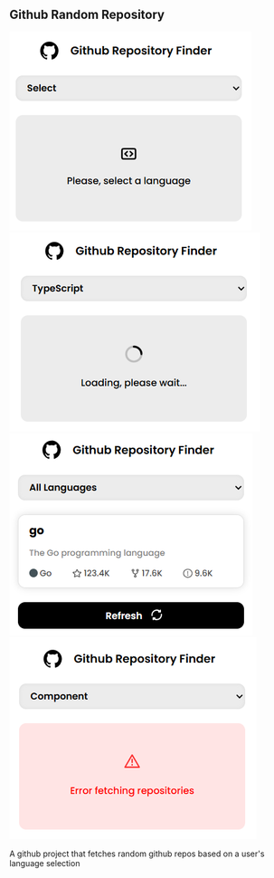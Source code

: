 ## Github Random Repository

![repo_selection](repo-select.png)
![repo_loading](repo-loading.png)
![repo_found](repo-found.png)
![repo_found](repo_error.png)

A github project that fetches random github repos based on a user's language selection

